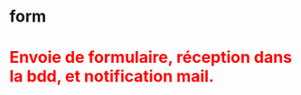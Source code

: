 # form
<h1 style="color:red"> Envoie de formulaire, réception dans la bdd, et notification mail.</h1>